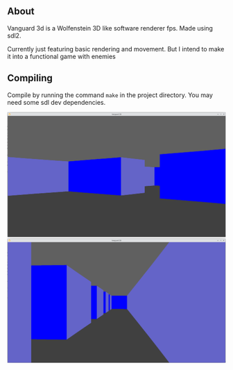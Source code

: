 ## About
Vanguard 3d is a Wolfenstein 3D like software renderer fps. Made using sdl2. 

Currently just featuring basic rendering and movement. But I intend to make it into a functional game with enemies

## Compiling

Compile by running the command `make` in the project directory.
You may need some sdl dev dependencies.


![alt text](images/demo1.png)
![alt text](images/demo2.png)